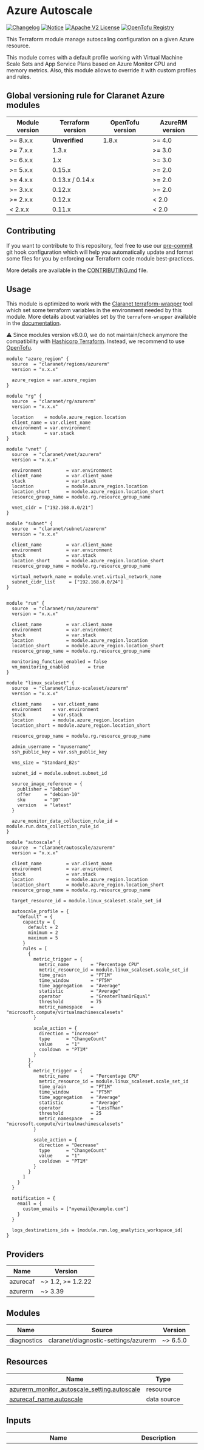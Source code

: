 # Azure Autoscale
[![Changelog](https://img.shields.io/badge/changelog-release-green.svg)](CHANGELOG.md) [![Notice](https://img.shields.io/badge/notice-copyright-blue.svg)](NOTICE) [![Apache V2 License](https://img.shields.io/badge/license-Apache%20V2-orange.svg)](LICENSE) [![OpenTofu Registry](https://img.shields.io/badge/opentofu-registry-yellow.svg)](https://search.opentofu.org/module/claranet/autoscale/azurerm/)

This Terraform module manage autoscaling configuration on a given Azure resource.

This module comes with a default profile working with Virtual Machine Scale Sets and App Service Plans based on Azure Monitor CPU and memory metrics. Also, this module allows to override it with custom profiles and rules.

<!-- BEGIN_TF_DOCS -->
## Global versioning rule for Claranet Azure modules

| Module version | Terraform version | OpenTofu version | AzureRM version |
| -------------- | ----------------- | ---------------- | --------------- |
| >= 8.x.x       | **Unverified**    | 1.8.x            | >= 4.0          |
| >= 7.x.x       | 1.3.x             |                  | >= 3.0          |
| >= 6.x.x       | 1.x               |                  | >= 3.0          |
| >= 5.x.x       | 0.15.x            |                  | >= 2.0          |
| >= 4.x.x       | 0.13.x / 0.14.x   |                  | >= 2.0          |
| >= 3.x.x       | 0.12.x            |                  | >= 2.0          |
| >= 2.x.x       | 0.12.x            |                  | < 2.0           |
| <  2.x.x       | 0.11.x            |                  | < 2.0           |

## Contributing

If you want to contribute to this repository, feel free to use our [pre-commit](https://pre-commit.com/) git hook configuration
which will help you automatically update and format some files for you by enforcing our Terraform code module best-practices.

More details are available in the [CONTRIBUTING.md](./CONTRIBUTING.md#pull-request-process) file.

## Usage

This module is optimized to work with the [Claranet terraform-wrapper](https://github.com/claranet/terraform-wrapper) tool
which set some terraform variables in the environment needed by this module.
More details about variables set by the `terraform-wrapper` available in the [documentation](https://github.com/claranet/terraform-wrapper#environment).

⚠️ Since modules version v8.0.0, we do not maintain/check anymore the compatibility with
[Hashicorp Terraform](https://github.com/hashicorp/terraform/). Instead, we recommend to use [OpenTofu](https://github.com/opentofu/opentofu/).

```hcl
module "azure_region" {
  source  = "claranet/regions/azurerm"
  version = "x.x.x"

  azure_region = var.azure_region
}

module "rg" {
  source  = "claranet/rg/azurerm"
  version = "x.x.x"

  location    = module.azure_region.location
  client_name = var.client_name
  environment = var.environment
  stack       = var.stack
}

module "vnet" {
  source  = "claranet/vnet/azurerm"
  version = "x.x.x"

  environment         = var.environment
  client_name         = var.client_name
  stack               = var.stack
  location            = module.azure_region.location
  location_short      = module.azure_region.location_short
  resource_group_name = module.rg.resource_group_name

  vnet_cidr = ["192.168.0.0/21"]
}

module "subnet" {
  source  = "claranet/subnet/azurerm"
  version = "x.x.x"

  client_name         = var.client_name
  environment         = var.environment
  stack               = var.stack
  location_short      = module.azure_region.location_short
  resource_group_name = module.rg.resource_group_name

  virtual_network_name = module.vnet.virtual_network_name
  subnet_cidr_list     = ["192.168.0.0/24"]
}


module "run" {
  source  = "claranet/run/azurerm"
  version = "x.x.x"

  client_name         = var.client_name
  environment         = var.environment
  stack               = var.stack
  location            = module.azure_region.location
  location_short      = module.azure_region.location_short
  resource_group_name = module.rg.resource_group_name

  monitoring_function_enabled = false
  vm_monitoring_enabled       = true
}

module "linux_scaleset" {
  source  = "claranet/linux-scaleset/azurerm"
  version = "x.x.x"

  client_name    = var.client_name
  environment    = var.environment
  stack          = var.stack
  location       = module.azure_region.location
  location_short = module.azure_region.location_short

  resource_group_name = module.rg.resource_group_name

  admin_username = "myusername"
  ssh_public_key = var.ssh_public_key

  vms_size = "Standard_B2s"

  subnet_id = module.subnet.subnet_id

  source_image_reference = {
    publisher = "Debian"
    offer     = "debian-10"
    sku       = "10"
    version   = "latest"
  }

  azure_monitor_data_collection_rule_id = module.run.data_collection_rule_id
}

module "autoscale" {
  source  = "claranet/autoscale/azurerm"
  version = "x.x.x"

  client_name         = var.client_name
  environment         = var.environment
  stack               = var.stack
  location            = module.azure_region.location
  location_short      = module.azure_region.location_short
  resource_group_name = module.rg.resource_group_name

  target_resource_id = module.linux_scaleset.scale_set_id

  autoscale_profile = {
    "default" = {
      capacity = {
        default = 2
        minimum = 2
        maximum = 5
      }
      rules = [
        {
          metric_trigger = {
            metric_name        = "Percentage CPU"
            metric_resource_id = module.linux_scaleset.scale_set_id
            time_grain         = "PT1M"
            time_window        = "PT5M"
            time_aggregation   = "Average"
            statistic          = "Average"
            operator           = "GreaterThanOrEqual"
            threshold          = 75
            metric_namespace   = "microsoft.compute/virtualmachinescalesets"
          }

          scale_action = {
            direction = "Increase"
            type      = "ChangeCount"
            value     = "1"
            cooldown  = "PT1M"
          }
        },
        {
          metric_trigger = {
            metric_name        = "Percentage CPU"
            metric_resource_id = module.linux_scaleset.scale_set_id
            time_grain         = "PT1M"
            time_window        = "PT5M"
            time_aggregation   = "Average"
            statistic          = "Average"
            operator           = "LessThan"
            threshold          = 25
            metric_namespace   = "microsoft.compute/virtualmachinescalesets"
          }

          scale_action = {
            direction = "Decrease"
            type      = "ChangeCount"
            value     = "1"
            cooldown  = "PT1M"
          }
        }
      ]
    }
  }

  notification = {
    email = {
      custom_emails = ["myemail@example.com"]
    }
  }

  logs_destinations_ids = [module.run.log_analytics_workspace_id]
}
```

## Providers

| Name | Version |
|------|---------|
| azurecaf | ~> 1.2, >= 1.2.22 |
| azurerm | ~> 3.39 |

## Modules

| Name | Source | Version |
|------|--------|---------|
| diagnostics | claranet/diagnostic-settings/azurerm | ~> 6.5.0 |

## Resources

| Name | Type |
|------|------|
| [azurerm_monitor_autoscale_setting.autoscale](https://registry.terraform.io/providers/hashicorp/azurerm/latest/docs/resources/monitor_autoscale_setting) | resource |
| [azurecaf_name.autoscale](https://registry.terraform.io/providers/claranet/azurecaf/latest/docs/data-sources/name) | data source |

## Inputs

| Name | Description | Type | Default | Required |
|------|-------------|------|---------|:--------:|
| autoscale\_profile | One or more (up to 20) autoscale profile blocks. | <pre>map(object({<br/>    capacity = object({<br/>      default = number<br/>      minimum = optional(number, 1)<br/>      maximum = optional(number, 5)<br/>    })<br/>    rules = optional(list(object({<br/>      metric_trigger = object({<br/>        metric_name              = string<br/>        metric_resource_id       = string<br/>        operator                 = string<br/>        statistic                = string<br/>        time_aggregation         = string<br/>        time_grain               = string<br/>        time_window              = string<br/>        threshold                = number<br/>        metric_namespace         = optional(string)<br/>        divide_by_instance_count = optional(bool)<br/>        dimensions = optional(list(object({<br/>          name     = string<br/>          operator = string<br/>          values   = list(string)<br/>        })), [])<br/>      })<br/>      scale_action = object({<br/>        cooldown  = string<br/>        direction = string<br/>        type      = string<br/>        value     = number<br/>      })<br/>    })), [])<br/>    fixed_date = optional(object({<br/>      end      = string<br/>      start    = string<br/>      timezone = string<br/>    }))<br/>    recurrence = optional(object({<br/>      timezone = string<br/>      days     = list(string)<br/>      hours    = list(number)<br/>      minutes  = list(number)<br/>    }))<br/>  }))</pre> | n/a | yes |
| client\_name | Client name/account used in naming. | `string` | n/a | yes |
| custom\_autoscale\_setting\_name | Custom Autoscale setting name | `string` | `""` | no |
| custom\_diagnostic\_settings\_name | Custom name of the diagnostics settings, name will be 'default' if not set. | `string` | `"default"` | no |
| default\_tags\_enabled | Option to enable or disable default tags | `bool` | `true` | no |
| enable\_autoscale | Specifies whether automatic scaling is enabled for the target resource. | `bool` | `true` | no |
| environment | Project environment. | `string` | n/a | yes |
| extra\_tags | Additional tags to associate with your autoscale setting | `map(string)` | `{}` | no |
| location | Azure location/region to use. | `string` | n/a | yes |
| location\_short | Short string for Azure location. | `string` | n/a | yes |
| logs\_categories | Log categories to send to destinations. | `list(string)` | `null` | no |
| logs\_destinations\_ids | List of destination resources IDs for logs diagnostic destination.<br/>Can be `Storage Account`, `Log Analytics Workspace` and `Event Hub`. No more than one of each can be set.<br/>If you want to specify an Azure EventHub to send logs and metrics to, you need to provide a formated string with both the EventHub Namespace authorization send ID and the EventHub name (name of the queue to use in the Namespace) separated by the `|` character. | `list(string)` | n/a | yes |
| logs\_metrics\_categories | Metrics categories to send to destinations. | `list(string)` | `null` | no |
| name\_prefix | Optional prefix for the generated name | `string` | `""` | no |
| name\_suffix | Optional suffix for the generated name | `string` | `""` | no |
| notification | Manage emailing and webhooks for sending notifications. | <pre>object({<br/>    email = optional(object({<br/>      send_to_subscription_administrator    = optional(bool, false)<br/>      send_to_subscription_co_administrator = optional(bool, false)<br/>      custom_emails                         = optional(list(string))<br/>    }))<br/>    webhooks = optional(list(object({<br/>      service_uri = string<br/>      properties  = optional(map(string))<br/>    })), [])<br/>  })</pre> | `null` | no |
| resource\_group\_name | Custom resource group name to attach autoscale configuration to. Target resource group by default. | `string` | `null` | no |
| stack | Project stack name. | `string` | n/a | yes |
| target\_resource\_id | ID of the resource to apply the autoscale setting to. | `string` | n/a | yes |
| use\_caf\_naming | Use the Azure CAF naming provider to generate default resource name. `custom_autoscale_setting_name` override this if set. Legacy default name is used if this is set to `false`. | `bool` | `true` | no |

## Outputs

| Name | Description |
|------|-------------|
| autoscale\_setting\_id | Azure Autoscale setting ID |
| autoscale\_setting\_name | Azure Autoscale setting name |
<!-- END_TF_DOCS -->
## Related documentation

Microsoft Azure documentation - Virtual Machine Scale Sets Autoscale: [docs.microsoft.com/en-us/azure/virtual-machine-scale-sets/virtual-machine-scale-sets-autoscale-overview](https://docs.microsoft.com/en-us/azure/virtual-machine-scale-sets/virtual-machine-scale-sets-autoscale-overview)

Microsoft Azure documentation - App Services Autoscale: [docs.microsoft.com/en-us/azure/app-service/manage-scale-up](https://docs.microsoft.com/en-us/azure/app-service/manage-scale-up)

Microsoft Azure documentation - Metrics supported: [docs.microsoft.com/en-us/azure/azure-monitor/essentials/metrics-supported](https://docs.microsoft.com/en-us/azure/azure-monitor/essentials/metrics-supported)
